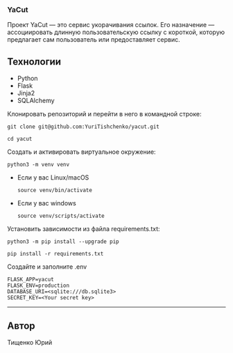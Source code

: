 ### YaCut
Проект YaCut — это сервис укорачивания ссылок. Его назначение — ассоциировать длинную пользовательскую ссылку с короткой, которую предлагает сам пользователь или предоставляет сервис.
## Технологии
- Python
- Flask
- Jinja2
- SQLAlchemy

Клонировать репозиторий и перейти в него в командной строке:

```
git clone git@github.com:YuriTishchenko/yacut.git
```

```
cd yacut
```

Cоздать и активировать виртуальное окружение:

```
python3 -m venv venv
```

* Если у вас Linux/macOS

    ```
    source venv/bin/activate
    ```

* Если у вас windows

    ```
    source venv/scripts/activate
    ```

Установить зависимости из файла requirements.txt:

```
python3 -m pip install --upgrade pip
```

```
pip install -r requirements.txt
```
Создайте и заполните .env
```
FLASK_APP=yacut
FLASK_ENV=production
DATABASE_URI=<sqlite:///db.sqlite3>
SECRET_KEY=<Your secret key>
```
****
## Автор
Тищенко Юрий
